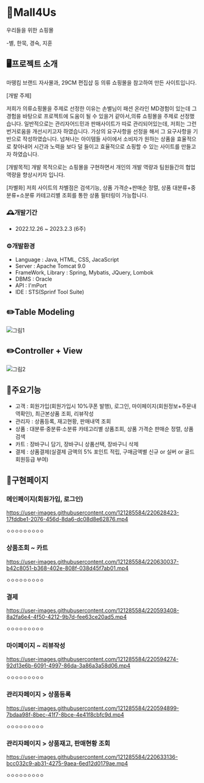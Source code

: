 # 👗Mall4Us 
우리들을 위한 쇼핑몰

-별, 한묵, 경숙, 지훈

## 🖥️프로젝트 소개
마뗑킴 브랜드 자사몰과, 29CM 편집샵 등 의류 쇼핑몰을 참고하여 만든 사이트입니다.


[개발 주제]

저희가 의류쇼핑몰을 주제로 선정한 이유는 손별님이 패션 온라인 MD경험이 있는데 그 경험을 바탕으로 프로젝트에 도움이 될 수 있을거 같아서,의류 쇼핑몰을 주제로 선정했습니다.
일반적으로는 관리자어드민과 판매사이트가 따로 관리되어있는데, 저희는 그런 번거로움을 개선시키고자 하였습니다.
가상의 요구사항을 선정을 해서 그 요구사항을 기반으로 작성하였습니다.
넘쳐나는 아이템들 사이에서 소비자가 원하는 상품을 효율적으로 찾아내어 시간과 노력을 보다 덜 들이고 효율적으로 쇼핑할 수 있는 사이트를 만들고자 하였습니다.


[개발목적]
개발 목적으로는 쇼핑몰을 구현하면서 개인의 개발 역량과 팀원들간의 협업 역량을 향상시키자 입니다.

[차별화]
저희 사이트의 차별점은 검색기능, 상품 가격순+판매순 정렬, 상품 대분류+중분류+소분류 카테고리별 조회를 통한 상품 필터링이 가능합니다.



### 🕰️개발기간
- 2022.12.26 ~ 2023.2.3 (6주)

### ⚙️개발환경
- Language : Java, HTML, CSS, JacaScript
- Server : Apache Tomcat 9.0
- FrameWork, Library : Spring, Mybatis, JQuery, Lombok
- DBMS : Oracle
- API : I'mPort
- IDE : STS(Sprinf Tool Suite)


## ✏️Table Modeling
![그림1](https://user-images.githubusercontent.com/121285584/220585585-35f6e546-9f97-4d86-8b9c-3467deefbd7f.png)

## ✏️Controller + View
![그림2](https://user-images.githubusercontent.com/121285584/220586394-6f0e6751-37e0-41dc-9393-bd3beaacad92.png)



## 📌주요기능
- 고객 : 회원가입(회원가입시 10%쿠폰 발행), 로그인, 마이페이지(회원정보+주문내역확인), 최근본상품 조회, 리뷰작성
- 관리자 : 상품등록, 재고현황, 판매내역 조회
- 상품 : 대분류·중분류·소분류 카테고리별 상품조회, 상품 가격순 판매순 정렬, 상품검색
- 카트 : 장바구니 담기, 장바구니 상품선택, 장바구니 삭제
- 결제 : 상품결제(실결제 금액의 5% 포인트 적립, 구매금액별 신규 or 실버 or 골드 회원등급 부여)


## 📄구현페이지
### 메인페이지(회원가입, 로그인)
https://user-images.githubusercontent.com/121285584/220628423-17fddbe1-2076-456d-8da6-dc08d8e62876.mp4

`ㅇㅇㅇㅇㅇㅇㅇㅇㅇ`


### 상품조회 ~ 카트

https://user-images.githubusercontent.com/121285584/220630037-b42c8051-b368-402e-808f-038d45f7ab01.mp4

`ㅇㅇㅇㅇㅇㅇㅇㅇㅇ`


### 결제

https://user-images.githubusercontent.com/121285584/220593408-8a2fa6e4-4f50-4212-9b7d-fee63ce20ad5.mp4

`ㅇㅇㅇㅇㅇㅇㅇㅇㅇ`

### 마이페이지 ~ 리뷰작성

https://user-images.githubusercontent.com/121285584/220594274-92d13e6b-6091-4997-86da-3a86a3a58d06.mp4

`ㅇㅇㅇㅇㅇㅇㅇㅇㅇ`

### 관리자페이지 > 상품등록

https://user-images.githubusercontent.com/121285584/220594899-7bdaa98f-8bec-41f7-8bce-4e41f8cbfc9d.mp4

`ㅇㅇㅇㅇㅇㅇㅇㅇㅇ`

### 관리자페이지 > 상품재고, 판매현황 조회


https://user-images.githubusercontent.com/121285584/220633136-bcc032c9-ab31-4275-9aea-6ed12d0179ae.mp4

`ㅇㅇㅇㅇㅇㅇㅇㅇㅇ`
